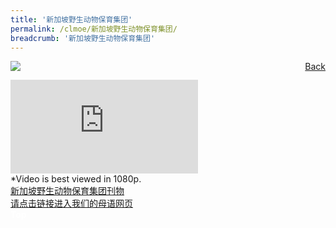 ```yaml
---
title: '新加坡野生动物保育集团'
permalink: /clmoe/新加坡野生动物保育集团/
breadcrumb: '新加坡野生动物保育集团'
---
```

<a href="/gallery/华文学习展示区-chinese-exhibitions-e/community-partners/" style="float:right;">Back</a>
 <img src="/images/WRS-CL.jpg"> <br/>
<div class="video-container">
  <iframe src="https://www.youtube.com/embed/xSVyWOL-Yt4" frameborder="0" allow="accelerometer; autoplay; encrypted-media; gyroscope; picture-in-picture" allowfullscreen></iframe></div>
*Video is best viewed in 1080p.<br/>
  <a href="/mlmoe/WRS Publication PDF_Revised.pdf">新加坡野生动物保育集团刊物</a><br/>
  <a href="https://www.wrs.com.sg/en/singapore-zoo/learning-with-us/mother-tongue-language-resources.html?cmp=sg|sz|mtl|edu|visit_website|e_poster||mothertonguelanguage|mtl&utm_campaign=edu&utm_medium=visit_website&utm_source=e_poster&utm_content=mtl" target="_blank">请点击链接进入我们的母语网页</a> 

<div class="btntop"><a href="#top" style="text-decoration:none;"><span style="color:white"><b>Top</b></span></a></div>
